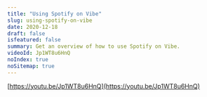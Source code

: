 ```yaml
---
title: "Using Spotify on Vibe"
slug: using-spotify-on-vibe
date: 2020-12-18
draft: false
isfeatured: false
summary: Get an overview of how to use Spotify on Vibe.
videoId: Jp1WT8u6HnQ
noIndex: true
noSitemap: true
---
```




[https://youtu.be/Jp1WT8u6HnQ](https://youtu.be/Jp1WT8u6HnQ)
